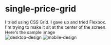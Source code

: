 # single-price-grid

I tried using CSS Grid. I gave up and tried Flexbox.<br/>
I'm trying to make it sit at the center of the screen.<br/>
Here's the sample image<br/>![desktop-design](https://user-images.githubusercontent.com/64229688/129244813-ba75d78e-6a1e-4afe-9579-62957e025238.jpg)
![mobile-design](https://user-images.githubusercontent.com/64229688/129244831-f7eea14d-cd2e-460d-9e71-3bd8c90d7f87.jpg)
